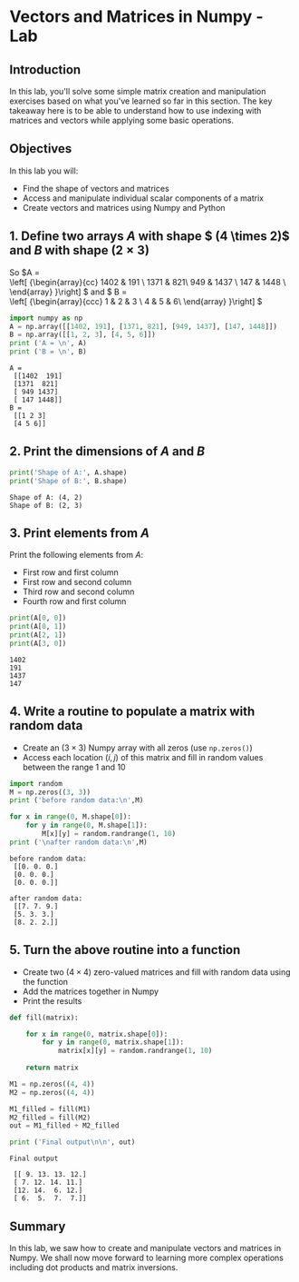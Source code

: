 
# Vectors and Matrices in Numpy - Lab

## Introduction

In this lab, you'll solve some simple matrix creation and manipulation exercises based on what you've learned so far in this section. The key takeaway here is to be able to understand how to use indexing with matrices and vectors while applying some basic operations.

## Objectives

In this lab you will: 

- Find the shape of vectors and matrices 
- Access and manipulate individual scalar components of a matrix 
- Create vectors and matrices using Numpy and Python

## 1. Define two arrays $A$  with shape $ (4 \times 2)$ and $B$ with shape $(2 \times 3)$ 
So    $A =    
  \left[ {\begin{array}{cc}
   1402 & 191 \\
   1371 &  821\\
   949 &  1437 \\
   147 & 1448 \\
  \end{array} }\right]
$
and
$
B =    
  \left[ {\begin{array}{ccc}
   1 & 2 & 3 \\
   4 & 5 & 6\\
  \end{array} }\right]
$


```python
import numpy as np
A = np.array([[1402, 191], [1371, 821], [949, 1437], [147, 1448]])
B = np.array([[1, 2, 3], [4, 5, 6]])
print ('A = \n', A)
print ('B = \n', B)
```

    A = 
     [[1402  191]
     [1371  821]
     [ 949 1437]
     [ 147 1448]]
    B = 
     [[1 2 3]
     [4 5 6]]


## 2. Print the dimensions of $A$ and $B$ 


```python
print('Shape of A:', A.shape)
print('Shape of B:', B.shape)
```

    Shape of A: (4, 2)
    Shape of B: (2, 3)


## 3. Print elements from $A$

Print the following elements from $A$: 

* First row and first column
* First row and second column
* Third row and second column
* Fourth row and first column


```python
print(A[0, 0])
print(A[0, 1])
print(A[2, 1])
print(A[3, 0])
```

    1402
    191
    1437
    147


## 4. Write a routine to populate a matrix with random data
* Create an $(3 \times 3)$ Numpy array with all zeros (use `np.zeros()`)
* Access each location $(i,j)$ of this matrix and fill in random values between the range 1 and 10 


```python
import random
M = np.zeros((3, 3))
print ('before random data:\n',M)

for x in range(0, M.shape[0]):
    for y in range(0, M.shape[1]):
        M[x][y] = random.randrange(1, 10) 
print ('\nafter random data:\n',M)
```

    before random data:
     [[0. 0. 0.]
     [0. 0. 0.]
     [0. 0. 0.]]
    
    after random data:
     [[7. 7. 9.]
     [5. 3. 3.]
     [8. 2. 2.]]


## 5. Turn the above routine into a function
* Create two $(4 \times 4)$ zero-valued matrices and fill with random data using the function
* Add the matrices together in Numpy 
* Print the results


```python
def fill(matrix):

    for x in range(0, matrix.shape[0]):
        for y in range(0, matrix.shape[1]):
            matrix[x][y] = random.randrange(1, 10)
    
    return matrix

M1 = np.zeros((4, 4))
M2 = np.zeros((4, 4))

M1_filled = fill(M1)
M2_filled = fill(M2)
out = M1_filled + M2_filled

print ('Final output\n\n', out)
```

    Final output
    
     [[ 9. 13. 13. 12.]
     [ 7. 12. 14. 11.]
     [12. 14.  6. 12.]
     [ 6.  5.  7.  7.]]


## Summary 

In this lab, we saw how to create and manipulate vectors and matrices in Numpy. We shall now move forward to learning more complex operations including dot products and matrix inversions.  
